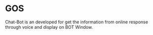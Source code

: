 # GOS
Chat-Bot is an developed for get the information from online response through voice and display on BOT Window.
